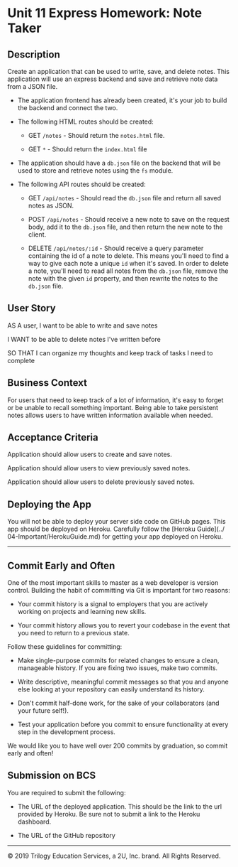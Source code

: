 


# Unit 11 Express Homework: Note Taker

## Description

Create an application that can be used to write, save, and delete notes. This 
application will use an express backend and save and retrieve note data from 
a JSON file.

* The application frontend has already been created, it's your job to build 
the backend and connect the two.

* The following HTML routes should be created:

  * GET `/notes` - Should return the `notes.html` file.

  * GET `*` - Should return the `index.html` file

* The application should have a `db.json` file on the backend that will be 
used to store and retrieve notes using the `fs` module.

* The following API routes should be created:

  * GET `/api/notes` - Should read the `db.json` file and return all saved 
notes as JSON.

  * POST `/api/notes` - Should receive a new note to save on the request 
body, add it to the `db.json` file, and then return the new note to the 
client.

  * DELETE `/api/notes/:id` - Should receive a query parameter containing the 
id of a note to delete. This means you'll need to find a way to give each 
note a unique `id` when it's saved. In order to delete a note, you'll need 
to read all notes from the `db.json` file, remove the note with the given 
`id` property, and then rewrite the notes to the `db.json` file.

## User Story

AS A user, I want to be able to write and save notes

I WANT to be able to delete notes I've written before

SO THAT I can organize my thoughts and keep track of tasks I need to complete

## Business Context

For users that need to keep track of a lot of information, it's easy to 
forget or be unable to recall something important. Being able to take 
persistent notes allows users to have written information available when 
needed.

## Acceptance Criteria

Application should allow users to create and save notes.

Application should allow users to view previously saved notes.

Application should allow users to delete previously saved notes.

## Deploying the App

You will not be able to deploy your server side code on GitHub pages. This 
app should be deployed on Heroku. Carefully follow the [Heroku Guide](../
04-Important/HerokuGuide.md) for getting your app deployed on Heroku.

- - -

## Commit Early and Often

One of the most important skills to master as a web developer is version 
control. Building the habit of committing via Git is important for two 
reasons:

* Your commit history is a signal to employers that you are actively working 
on projects and learning new skills.

* Your commit history allows you to revert your codebase in the event that 
you need to return to a previous state.

Follow these guidelines for committing:

* Make single-purpose commits for related changes to ensure a clean, 
manageable history. If you are fixing two issues, make two commits.

* Write descriptive, meaningful commit messages so that you and anyone else 
looking at your repository can easily understand its history.

* Don't commit half-done work, for the sake of your collaborators (and your 
future self!).

* Test your application before you commit to ensure functionality at every 
step in the development process.

We would like you to have well over 200 commits by graduation, so commit 
early and often!

## Submission on BCS

You are required to submit the following:

* The URL of the deployed application. This should be the link to the url 
provided by Heroku. Be sure not to submit a link to the Heroku dashboard.

* The URL of the GitHub repository

- - -
© 2019 Trilogy Education Services, a 2U, Inc. brand. All Rights Reserved.
